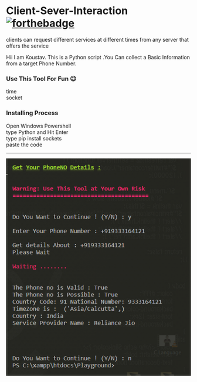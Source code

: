 # Client-Sever-Interaction  [![forthebadge](https://forthebadge.com/images/badges/made-with-python.svg)](https://forthebadge.com)

clients can request different services at different times from any server that offers the service
  
Hii I am Koustav. 
This is a Python script .You Can collect a Basic Information from a target Phone Number.

### Use This Tool For Fun 😉

<p>
  time<br>socket
</p>

### Installing Process

<p>
  Open Windows Powershell<br>type Python and Hit Enter<br>type pip install sockets<br>paste the code
</p>
<hr>
<a>
    <img src="https://github.com/Koustav-Dey/Get-Your-PhoneNO-Details/blob/main/Output.png?raw=true" />    
</a>&nbsp;&nbsp;

